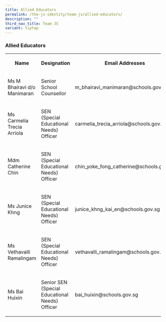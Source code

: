 ```yaml
---
title: Allied Educators
permalink: /the-js-identity/team-js/allied-educators/
description: ""
third_nav_title: Team JS
variant: tiptap
---
```

<h3>Allied Educators</h3>
<table style="minWidth: 75px">
<colgroup>
<col>
<col>
<col>
</colgroup>
<tbody>
<tr>
<th rowspan="1" colspan="1">
<p>Name</p>
</th>
<th rowspan="1" colspan="1">
<p>Designation</p>
</th>
<th rowspan="1" colspan="1">
<p>Email Addresses</p>
</th>
</tr>
<tr>
<td rowspan="1" colspan="1">
<p>Ms M Bhairavi d/o Manimaran</p>
</td>
<td rowspan="1" colspan="1">
<p>Senior School Counsellor</p>
</td>
<td rowspan="1" colspan="1">
<p>m_bhairavi_manimaran@schools.gov.sg</p>
</td>
</tr>
<tr>
<td rowspan="1" colspan="1">
<p>Ms Carmelia Trecia Arriola</p>
</td>
<td rowspan="1" colspan="1">
<p>SEN (Special Educational Needs) Officer</p>
</td>
<td rowspan="1" colspan="1">
<p>carmelia_trecia_arriola@schools.gov.sg</p>
</td>
</tr>
<tr>
<td rowspan="1" colspan="1">
<p>Mdm Catherine Chin</p>
</td>
<td rowspan="1" colspan="1">
<p>SEN (Special Educational Needs) Officer</p>
</td>
<td rowspan="1" colspan="1">
<p>chin_yoke_fong_catherine@schools.gov.sg</p>
</td>
</tr>
<tr>
<td rowspan="1" colspan="1">
<p>Ms Junice Khng</p>
</td>
<td rowspan="1" colspan="1">
<p>SEN (Special Educational Needs) Officer</p>
</td>
<td rowspan="1" colspan="1">
<p>junice_khng_kai_en@schools.gov.sg</p>
</td>
</tr>
<tr>
<td rowspan="1" colspan="1">
<p>Ms Vethavalli Ramalingam</p>
</td>
<td rowspan="1" colspan="1">
<p>SEN (Special Educational Needs) Officer</p>
</td>
<td rowspan="1" colspan="1">
<p>vethavalli_ramalingam@schools.gov.sg</p>
</td>
</tr>
<tr>
<td rowspan="1" colspan="1">
<p>Ms Bai Huixin</p>
</td>
<td rowspan="1" colspan="1">
<p>Senior SEN (Special Educational Needs) Officer</p>
</td>
<td rowspan="1" colspan="1">
<p>bai_huixin@schools.gov.sg</p>
</td>
</tr>
</tbody>
</table>
<p></p>